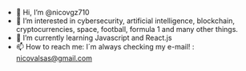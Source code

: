 - 👋 Hi, I’m @nicovgz710
- 👀 I’m interested in cybersecurity, artificial intelligence, blockchain, cryptocurrencies, space, football, formula 1 and many other things.
- 🌱 I’m currently learning Javascript and React.js
- 📫 How to reach me: I´m always checking my e-mail! : nicovalsas@gmail.com

<!---
nicovgz710/nicovgz710 is a ✨ special ✨ repository because its `README.md` (this file) appears on your GitHub profile.
You can click the Preview link to take a look at your changes.
--->
